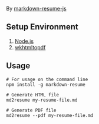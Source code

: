 By [markdown-resume-js](https://github.com/c0bra/markdown-resume-js)

## Setup Environment

1. [Node.js ](http://nodejs.org/)
2. [wkhtmltopdf](http://wkhtmltopdf.org/)


## Usage

```
# For usage on the command line
npm install -g markdown-resume

# Generate HTML file
md2resume my-resume-file.md

# Generate PDF file
md2resume --pdf my-resume-file.md
```

